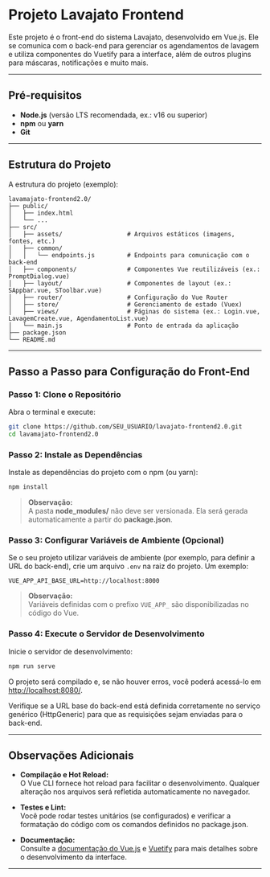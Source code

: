 # Projeto Lavajato Frontend

Este projeto é o front-end do sistema Lavajato, desenvolvido em Vue.js. Ele se comunica com o back-end para gerenciar os agendamentos de lavagem e utiliza componentes do Vuetify para a interface, além de outros plugins para máscaras, notificações e muito mais.

---

## Pré-requisitos

- **Node.js** (versão LTS recomendada, ex.: v16 ou superior)  
- **npm** ou **yarn**  
- **Git**

---

## Estrutura do Projeto

A estrutura do projeto (exemplo):

```
lavamajato-frontend2.0/
├── public/
│   ├── index.html
│   └── ...
├── src/
│   ├── assets/                  # Arquivos estáticos (imagens, fontes, etc.)
│   ├── common/
│   │   └── endpoints.js         # Endpoints para comunicação com o back-end
│   ├── components/              # Componentes Vue reutilizáveis (ex.: PromptDialog.vue)
│   ├── layout/                  # Componentes de layout (ex.: SAppbar.vue, SToolbar.vue)
│   ├── router/                  # Configuração do Vue Router
│   ├── store/                   # Gerenciamento de estado (Vuex)
│   ├── views/                   # Páginas do sistema (ex.: Login.vue, LavagemCreate.vue, AgendamentoList.vue)
│   └── main.js                  # Ponto de entrada da aplicação
├── package.json
└── README.md
```

---

## Passo a Passo para Configuração do Front-End

### Passo 1: Clone o Repositório

Abra o terminal e execute:

```bash
git clone https://github.com/SEU_USUARIO/lavajato-frontend2.0.git
cd lavamajato-frontend2.0
```

### Passo 2: Instale as Dependências

Instale as dependências do projeto com o npm (ou yarn):

```bash
npm install
```

> **Observação:**  
> A pasta **node_modules/** não deve ser versionada. Ela será gerada automaticamente a partir do **package.json**.

### Passo 3: Configurar Variáveis de Ambiente (Opcional)

Se o seu projeto utilizar variáveis de ambiente (por exemplo, para definir a URL do back-end), crie um arquivo `.env` na raiz do projeto. Um exemplo:

```env
VUE_APP_API_BASE_URL=http://localhost:8000
```

> **Observação:**  
> Variáveis definidas com o prefixo `VUE_APP_` são disponibilizadas no código do Vue.

### Passo 4: Execute o Servidor de Desenvolvimento

Inicie o servidor de desenvolvimento:

```bash
npm run serve
```

O projeto será compilado e, se não houver erros, você poderá acessá-lo em [http://localhost:8080/](http://localhost:8080/).


Verifique se a URL base do back-end está definida corretamente no serviço genérico (HttpGeneric) para que as requisições sejam enviadas para o back-end.

---

## Observações Adicionais

- **Compilação e Hot Reload:**  
  O Vue CLI fornece hot reload para facilitar o desenvolvimento. Qualquer alteração nos arquivos será refletida automaticamente no navegador.

- **Testes e Lint:**  
  Você pode rodar testes unitários (se configurados) e verificar a formatação do código com os comandos definidos no package.json.

- **Documentação:**  
  Consulte a [documentação do Vue.js](https://vuejs.org/) e [Vuetify](https://vuetifyjs.com/) para mais detalhes sobre o desenvolvimento da interface.

---
